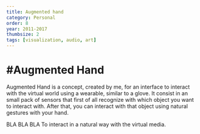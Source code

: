 ```yaml
---
title: Augmented hand
category: Personal
order: 8
year: 2011-2017
thumbsize: 2
tags: [visualization, audio, art]
---
```


# #Augmented Hand

Augmented Hand is a concept, created by me, for an interface to interact with the virtual world using a wearable, similar to a glove. It consist in an small pack of sensors that first of all recognize with which object you want to interact with. After that, you can interact with that object using natural gestures with your hand.

BLA BLA BLA To interact in a natural way with the virtual media.
